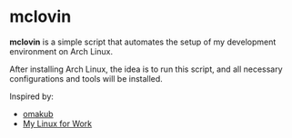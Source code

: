 # mclovin

**mclovin** is a simple script that automates the setup of my development environment on Arch Linux.

After installing Arch Linux, the idea is to run this script, and all necessary configurations and tools will be installed.

Inspired by:
- [omakub](https://github.com/basecamp/omakub/)
- [My Linux for Work](https://www.ml4w.com/)
